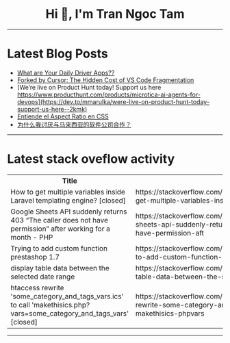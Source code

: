 <h1 align="center">Hi 👋, I'm Tran Ngoc Tam</h1>

---

# Latest Blog Posts 
<!-- BLOG-POST-LIST:START -->
- [What are Your Daily Driver Apps??](https://dev.to/dirsebastian/what-are-your-daily-driver-apps-442k)
- [Forked by Cursor: The Hidden Cost of VS Code Fragmentation](https://dev.to/pullflow/forked-by-cursor-the-hidden-cost-of-vs-code-fragmentation-4p1)
- [We’re live on Product Hunt today! Support us here https://www.producthunt.com/products/microtica-ai-agents-for-devops](https://dev.to/mmarulka/were-live-on-product-hunt-today-support-us-here--2kmk)
- [Entiende el Aspect Ratio en CSS](https://dev.to/byandrev/entiende-el-aspect-ratio-en-css-3314)
- [为什么我讨厌与马来西亚的软件公司合作？](https://dev.to/ctkqiang/wei-shi-yao-wo-tao-yan-yu-ma-lai-xi-ya-de-ruan-jian-gong-si-he-zuo--3l6j)
<!-- BLOG-POST-LIST:END -->

---

# Latest stack oveflow activity
<table>
  <tr><th>Title</th><th>Link</th></tr>
  <!-- STACKOVERFLOW:START --><tr><td>How to get multiple variables inside Laravel templating engine? [closed]</td><td>https://stackoverflow.com/questions/79713251/how-to-get-multiple-variables-inside-laravel-templating-engine</td></tr><tr><td>Google Sheets API suddenly returns 403 “The caller does not have permission” after working for a month - PHP</td><td>https://stackoverflow.com/questions/79713248/google-sheets-api-suddenly-returns-403-the-caller-does-not-have-permission-aft</td></tr><tr><td>Trying to add custom function prestashop 1.7</td><td>https://stackoverflow.com/questions/79713230/trying-to-add-custom-function-prestashop-1-7</td></tr><tr><td>display table data between the selected date range</td><td>https://stackoverflow.com/questions/79712865/display-table-data-between-the-selected-date-range</td></tr><tr><td>htaccess rewrite &#39;some_category_and_tags_vars.ics&#39; to call &#39;makethisics.php?vars=some_category_and_tags_vars&#39; [closed]</td><td>https://stackoverflow.com/questions/79712815/htaccess-rewrite-some-category-and-tags-vars-ics-to-call-makethisics-phpvars</td></tr><!-- STACKOVERFLOW:END -->
</table>

---



